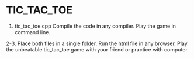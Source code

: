 # TIC_TAC_TOE

1. tic_tac_toe.cpp
Compile the code in any compiler.
Play the game in command line.

2-3. 
Place both files in a single folder.
Run the html file in any browser.
Play the unbeatable tic_tac_toe game with your friend
  or practice with computer.
